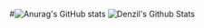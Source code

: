 #![Anurag's GitHub stats](https://github-readme-stats.vercel.app/api?username=denzil-ppsc&show=reviews,discussions_started,discussions_answered,prs_merged,prs_merged_percentage)
![Denzil's Github Stats](https://github-readme-stats.vercel.app/api?username=sdfds&theme=chartreuse-dark&show_icons=true&hide_border=false&count_private=true)
